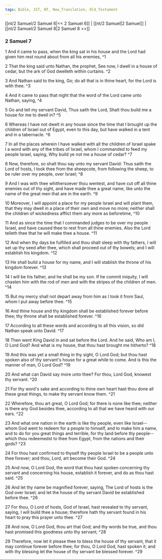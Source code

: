 ```yaml
---
tags: Bible, JST, NT, New_Translation, Old_Testament
---
```


[[nt/2 Samuel/2 Samuel 6|<< 2 Samuel 6]] | [[nt/2 Samuel|2 Samuel]] | [[nt/2 Samuel/2 Samuel 8|2 Samuel 8 >>]]

### 2 Samuel 7

1 And it came to pass, when the king sat in his house and the Lord had given him rest round about from all his enemies,  ^1

2 That the king said unto Nathan, the prophet, See now, I dwell in a house of cedar, but the ark of God dwelleth within curtains.  ^2

3 And Nathan said to the king, Go; do all that is in thine heart, for the Lord is with thee.  ^3

4 And it came to pass that night that the word of the Lord came unto Nathan, saying,  ^4

5 Go and tell my servant David, Thus saith the Lord, Shalt thou build me a house for me to dwell in?  ^5

6 Whereas I have not dwelt in any house since the time that I brought up the children of Israel out of Egypt, even to this day, but have walked in a tent and in a tabernacle.  ^6

7 In all the places wherein I have walked with all the children of Israel spake I a word with any of the tribes of Israel, whom I commanded to feed my people Israel, saying, Why build ye not me a house of cedar?  ^7

8 Now, therefore, so shalt thou say unto my servant David: Thus saith the Lord of hosts, I took thee from the sheepcote, from following the sheep, to be ruler over my people, over Israel;  ^8

9 And I was with thee whithersoever thou wentest, and have cut off all thine enemies out of thy sight, and have made thee a great name, like unto the name of the great men that are in the earth.  ^9

10 Moreover, I will appoint a place for my people Israel and will plant them, that they may dwell in a place of their own and move no more; neither shall the children of wickedness afflict them any more as beforetime,  ^10

11 And as since the time that I commanded judges to be over my people Israel, and have caused thee to rest from all thine enemies. Also the Lord telleth thee that he will make thee a house.  ^11

12 And when thy days be fulfilled and thou shalt sleep with thy fathers, I will set up thy seed after thee, which shall proceed out of thy bowels; and I will establish his kingdom.  ^12

13 He shall build a house for my name, and I will stablish the throne of his kingdom forever.  ^13

14 I will be his father, and he shall be my son. If he commit iniquity, I will chasten him with the rod of men and with the stripes of the children of men.  ^14

15 But my mercy shall not depart away from him as I took it from Saul, whom I put away before thee.  ^15

16 And thine house and thy kingdom shall be established forever before thee; thy throne shall be established forever.  ^16

17 According to all these words and according to all this vision, so did Nathan speak unto David.  ^17

18 Then went King David in and sat before the Lord. And he said, Who am I, O Lord God? And what is my house, that thou hast brought me hitherto?  ^18

19 And this was yet a small thing in thy sight, O Lord God; but thou hast spoken also of thy servant\'s house for a great while to come. And is this the manner of man, O Lord God?  ^19

20 And what can David say more unto thee? For thou, Lord God, knowest thy servant.  ^20

21 For thy word\'s sake and according to thine own heart hast thou done all these great things, to make thy servant know them.  ^21

22 Wherefore, thou art great, O Lord God; for there is none like thee; neither is there any God besides thee, according to all that we have heard with our ears.  ^22

23 And what one nation in the earth is like thy people, even like Israel\--whom God went to redeem for a people to himself, and to make him a name, and to do for you great things and terrible, for thy land before thy people\--which thou redeemedst to thee from Egypt, from the nations and their gods?  ^23

24 For thou hast confirmed to thyself thy people Israel to be a people unto thee forever; and thou, Lord, art become their God.  ^24

25 And now, O Lord God, the word that thou hast spoken concerning thy servant and concerning his house, establish it forever, and do as thou hast said.  ^25

26 And let thy name be magnified forever, saying, The Lord of hosts is the God over Israel; and let the house of thy servant David be established before thee.  ^26

27 For thou, O Lord of hosts, God of Israel, hast revealed to thy servant, saying, I will build thee a house; therefore hath thy servant found in his heart to pray this prayer unto thee.  ^27

28 And now, O Lord God, thou art that God; and thy words be true, and thou hast promised this goodness unto thy servant;  ^28

29 Therefore, now let it please thee to bless the house of thy servant, that it may continue forever before thee; for thou, O Lord God, hast spoken it; and with thy blessing let the house of thy servant be blessed forever.  ^29

 

